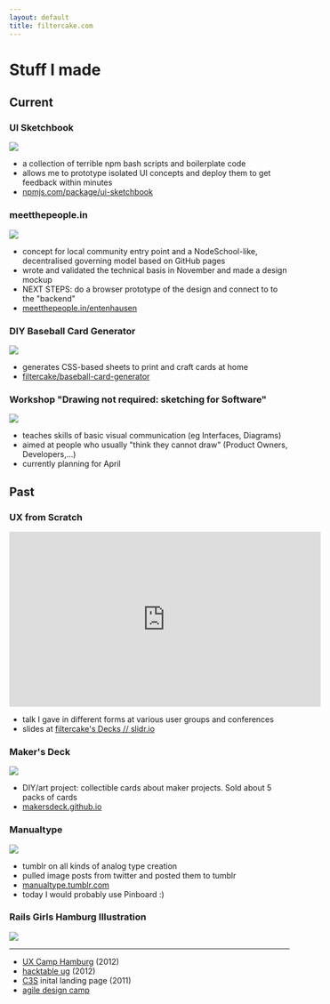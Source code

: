 ```yaml
---
layout: default
title: filtercake.com
---
```


# Stuff I made

## Current

###  UI Sketchbook

![]({{site.baseurl}}/images/stuff-i-made/ui-sketchbook.png)

- a collection of terrible npm bash scripts and boilerplate code
- allows me to prototype isolated UI concepts and deploy them to get feedback within minutes
- [npmjs.com/package/ui-sketchbook](https://www.npmjs.com/package/ui-sketchbook)

### meetthepeople.in

![]({{site.baseurl}}/images/stuff-i-made/meetthepeople.png)

- concept for local community entry point and a NodeSchool-like, decentralised governing model based on GitHub pages
- wrote and validated the technical basis in November and made a design mockup
- NEXT STEPS: do a browser prototype of the design and connect to to the "backend"
- [meetthepeople.in/entenhausen](http://meetthepeople.in/entenhausen/)

### DIY Baseball Card Generator

![]({{site.baseurl}}/images/stuff-i-made/baseball-card-generator.png)

- generates CSS-based sheets to print and craft cards at home
- [filtercake/baseball-card-generator](https://github.com/filtercake/baseball-card-generator)


### Workshop "Drawing not required: sketching for Software"

![]({{site.baseurl}}/images/stuff-i-made/sketching-workshop.png)

- teaches skills of basic visual communication (eg Interfaces, Diagrams)
- aimed at people who usually "think they cannot draw" (Product Owners, Developers,...)
- currently planning for April


## Past

### UX from Scratch

<iframe width="560" height="315" src="https://www.youtube.com/embed/h3WoFsfYutc?rel=0&amp;showinfo=0" frameborder="0" allowfullscreen></iframe>

- talk I gave in different forms at various user groups and conferences
- slides at [filtercake's Decks // slidr.io](https://slidr.io/filtercake)

### Maker's Deck

![]({{site.baseurl}}/images/stuff-i-made/makersdeck.jpg)

- DIY/art project: collectible cards about maker projects. Sold about 5 packs of cards
- [makersdeck.github.io](http://makersdeck.github.io/)


### Manualtype

![]({{site.baseurl}}/images/stuff-i-made/manualtype.png)

- tumblr on all kinds of analog type creation
- pulled image posts from twitter and posted them to tumblr
- [manualtype.tumblr.com](http://manualtype.tumblr.com/)
- today I would probably use Pinboard :)



### Rails Girls Hamburg Illustration

![]({{site.baseurl}}/images/stuff-i-made/rghh.png)


---


- [UX Camp Hamburg](http://www.uxcamphh.org/) (2012)
- [hacktable ug](http://hacktable.com/) (2012)
- [C3S](https://www.c3s.cc/) inital landing page (2011)
- [agile design camp](http://agiledesigncamp.org/)


